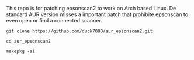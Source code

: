 
This repo is for patching epsonscan2 to work on Arch based Linux. De standard AUR version misses a important patch that prohibite epsonscan to even open or find a connected scanner.
    
    git clone https://github.com/duck7000/aur_epsonscan2.git

    cd aur_epsonscan2

    makepkg -si
